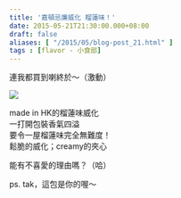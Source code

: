 ```yaml
---
title: '嘉頓忌廉威化 榴蓮味！'
date: 2015-05-21T21:30:00.000+08:00
draft: false
aliases: [ "/2015/05/blog-post_21.html" ]
tags : [flavor - 小食部]
---
```


連我都買到喇終於～（激動）  

[![](https://farm8.staticflickr.com/7663/17743907999_4ca6e98674_z.jpg)](https://farm8.staticflickr.com/7663/17743907999_4ca6e98674_z.jpg)

made in HK的榴蓮味威化  
一打開包裝香氣四溢  
要令一屋榴蓮味完全無難度！  
鬆脆的威化；creamy的夾心  
  
能有不喜愛的理由嗎？（哈）  
  
ps. tak，這包是你的喔～